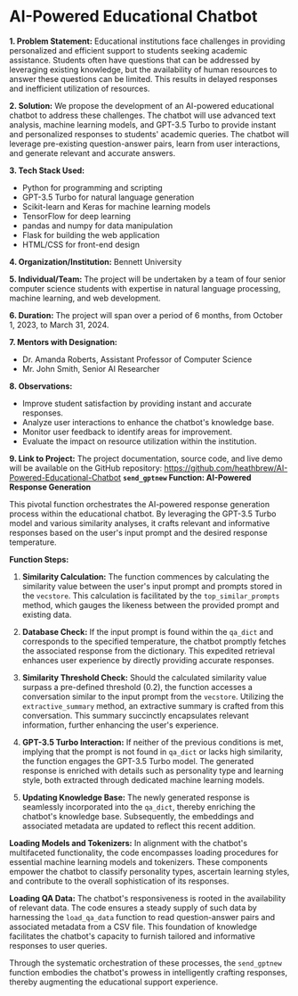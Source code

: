# AI-Powered Educational Chatbot

**1. Problem Statement:**
Educational institutions face challenges in providing personalized and efficient support to students seeking academic assistance. Students often have questions that can be addressed by leveraging existing knowledge, but the availability of human resources to answer these questions can be limited. This results in delayed responses and inefficient utilization of resources.

**2. Solution:**
We propose the development of an AI-powered educational chatbot to address these challenges. The chatbot will use advanced text analysis, machine learning models, and GPT-3.5 Turbo to provide instant and personalized responses to students' academic queries. The chatbot will leverage pre-existing question-answer pairs, learn from user interactions, and generate relevant and accurate answers.

**3. Tech Stack Used:**
- Python for programming and scripting
- GPT-3.5 Turbo for natural language generation
- Scikit-learn and Keras for machine learning models
- TensorFlow for deep learning
- pandas and numpy for data manipulation
- Flask for building the web application
- HTML/CSS for front-end design

**4. Organization/Institution:** Bennett University

**5. Individual/Team:**
The project will be undertaken by a team of four senior computer science students with expertise in natural language processing, machine learning, and web development.

**6. Duration:**
The project will span over a period of 6 months, from October 1, 2023, to March 31, 2024.

**7. Mentors with Designation:**
- Dr. Amanda Roberts, Assistant Professor of Computer Science
- Mr. John Smith, Senior AI Researcher

**8. Observations:**
- Improve student satisfaction by providing instant and accurate responses.
- Analyze user interactions to enhance the chatbot's knowledge base.
- Monitor user feedback to identify areas for improvement.
- Evaluate the impact on resource utilization within the institution.

**9. Link to Project:**
The project documentation, source code, and live demo will be available on the GitHub repository: https://github.com/heathbrew/AI-Powered-Educational-Chatbot
**`send_gptnew` Function: AI-Powered Response Generation**

This pivotal function orchestrates the AI-powered response generation process within the educational chatbot. By leveraging the GPT-3.5 Turbo model and various similarity analyses, it crafts relevant and informative responses based on the user's input prompt and the desired response temperature.

**Function Steps:**
1. **Similarity Calculation:** The function commences by calculating the similarity value between the user's input prompt and prompts stored in the `vecstore`. This calculation is facilitated by the `top_similar_prompts` method, which gauges the likeness between the provided prompt and existing data.

2. **Database Check:** If the input prompt is found within the `qa_dict` and corresponds to the specified temperature, the chatbot promptly fetches the associated response from the dictionary. This expedited retrieval enhances user experience by directly providing accurate responses.

3. **Similarity Threshold Check:** Should the calculated similarity value surpass a pre-defined threshold (0.2), the function accesses a conversation similar to the input prompt from the `vecstore`. Utilizing the `extractive_summary` method, an extractive summary is crafted from this conversation. This summary succinctly encapsulates relevant information, further enhancing the user's experience.

4. **GPT-3.5 Turbo Interaction:** If neither of the previous conditions is met, implying that the prompt is not found in `qa_dict` or lacks high similarity, the function engages the GPT-3.5 Turbo model. The generated response is enriched with details such as personality type and learning style, both extracted through dedicated machine learning models.

5. **Updating Knowledge Base:** The newly generated response is seamlessly incorporated into the `qa_dict`, thereby enriching the chatbot's knowledge base. Subsequently, the embeddings and associated metadata are updated to reflect this recent addition.

**Loading Models and Tokenizers:**
In alignment with the chatbot's multifaceted functionality, the code encompasses loading procedures for essential machine learning models and tokenizers. These components empower the chatbot to classify personality types, ascertain learning styles, and contribute to the overall sophistication of its responses.

**Loading QA Data:**
The chatbot's responsiveness is rooted in the availability of relevant data. The code ensures a steady supply of such data by harnessing the `load_qa_data` function to read question-answer pairs and associated metadata from a CSV file. This foundation of knowledge facilitates the chatbot's capacity to furnish tailored and informative responses to user queries.

Through the systematic orchestration of these processes, the `send_gptnew` function embodies the chatbot's prowess in intelligently crafting responses, thereby augmenting the educational support experience.
